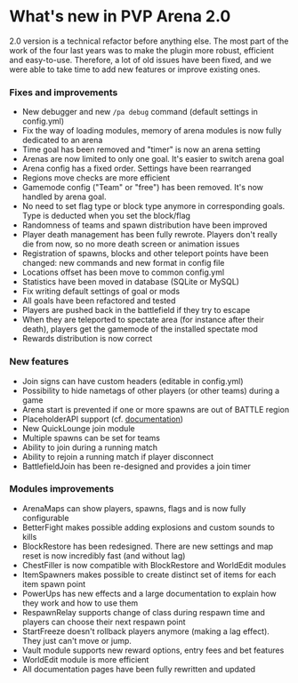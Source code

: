 # What's new in PVP Arena 2.0

2.0 version is a technical refactor before anything else. The most part of the work of the four last years was to 
make the plugin more robust, efficient and easy-to-use. Therefore, a lot of old issues have been fixed, and we were able
to take time to add new features or improve existing ones.

### Fixes and improvements
* New debugger and new `/pa debug` command (default settings in config.yml)
* Fix the way of loading modules, memory of arena modules is now fully dedicated to an arena
* Time goal has been removed and "timer" is now an arena setting
* Arenas are now limited to only one goal. It's easier to switch arena goal
* Arena config has a fixed order. Settings have been rearranged
* Regions move checks are more efficient
* Gamemode config ("Team" or "free") has been removed. It's now handled by arena goal.
* No need to set flag type or block type anymore in corresponding goals. Type is deducted when you set the block/flag
* Randomness of teams and spawn distribution have been improved
* Player death management has been fully rewrote. Players don't really die from now, so no more death screen or animation issues
* Registration of spawns, blocks and other teleport points have been changed: new commands and new format in config file
* Locations offset has been move to common config.yml
* Statistics have been moved in database (SQLite or MySQL)
* Fix writing default settings of goal or mods
* All goals have been refactored and tested
* Players are pushed back in the battlefield if they try to escape
* When they are teleported to spectate area (for instance after their death), players get the gamemode of the installed spectate mod
* Rewards distribution is now correct

### New features
* Join signs can have custom headers (editable in config.yml)
* Possibility to hide nametags of other players (or other teams) during a game
* Arena start is prevented if one or more spawns are out of BATTLE region
* PlaceholderAPI support (cf. [documentation](placeholders.md))
* New QuickLounge join module
* Multiple spawns can be set for teams
* Ability to join during a running match
* Ability to rejoin a running match if player disconnect
* BattlefieldJoin has been re-designed and provides a join timer

### Modules improvements
* ArenaMaps can show players, spawns, flags and is now fully configurable
* BetterFight makes possible adding explosions and custom sounds to kills
* BlockRestore has been redesigned. There are new settings and map reset is now incredibly fast (and without lag)
* ChestFiller is now compatible with BlockRestore and WorldEdit modules
* ItemSpawners makes possible to create distinct set of items for each item spawn point
* PowerUps has new effects and a large documentation to explain how they work and how to use them
* RespawnRelay supports change of class during respawn time and players can choose their next respawn point
* StartFreeze doesn't rollback players anymore (making a lag effect). They just can't move or jump.
* Vault module supports new reward options, entry fees and bet features
* WorldEdit module is more efficient
* All documentation pages have been fully rewritten and updated